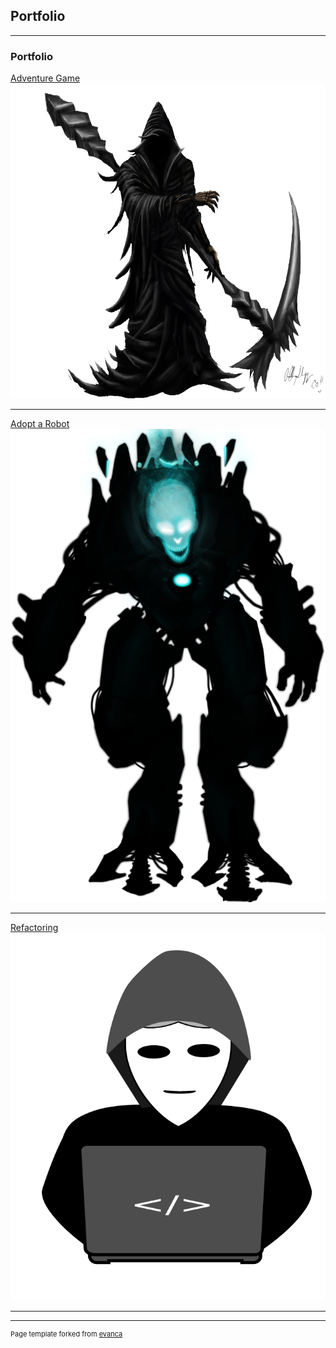 ## Portfolio

---

### Portfolio

[Adventure Game](/sample_page)
<img src="images/ReaperImage.png?raw=true"/>

---
[Adopt a Robot](/sample_page)
<img src="images/Robot.png?raw=true"/>

---
[Refactoring](/sample_page)
<img src="images/hacker.png?raw=true"/>

---





---
<p style="font-size:11px">Page template forked from <a href="https://github.com/evanca/quick-portfolio">evanca</a></p>
<!-- Remove above link if you don't want to attibute -->
